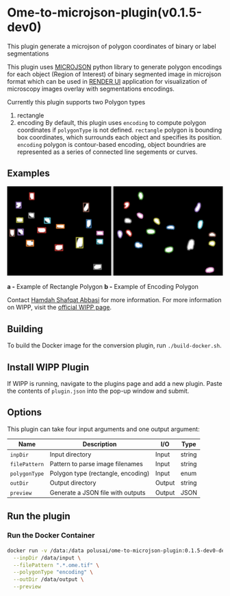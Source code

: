 # Ome-to-microjson-plugin(v0.1.5-dev0)

This plugin generate a microjson of polygon coordinates of binary or label segmentations

This plugin uses [MICROJSON](https://github.com/bengtl/microjson/tree/dev) python library to generate polygon encodings for each object (Region of Interest) of binary segmented image in microjson format which can be used in [RENDER UI](https://render.ci.ncats.io/?imageUrl=https://files.scb-ncats.io/pyramids/Idr0033/precompute/41744/x(00-15)_y(01-24)_p0(1-9)_c(1-5)/)
application for visualization of microscopy images overlay with segmentations encodings.

Currently this plugin supports two Polygon types
1. rectangle
2. encoding
By default, this plugin uses `encoding` to compute polygon coordinates if `polygonType` is not defined.
`rectangle` polygon is bounding box coordinates, which surrounds each object and specifies its position.
`encoding` polygon is contour-based encoding, object boundries are represented as a series of connected line segements or curves.

## Examples

<img src="./image.png">

**a -** Example of Rectangle Polygon
**b -** Example of Encoding Polygon

Contact [Hamdah Shafqat Abbasi](mailto:hamdahshafqat.abbasi@nih.gov) for more information.
For more information on WIPP, visit the
[official WIPP page](https://isg.nist.gov/deepzoomweb/software/wipp).

## Building

To build the Docker image for the conversion plugin, run
`./build-docker.sh`.

## Install WIPP Plugin

If WIPP is running, navigate to the plugins page and add a new plugin. Paste the
contents of `plugin.json` into the pop-up window and submit.

## Options

This plugin can take four input arguments and one output argument:

| Name              | Description                                           | I/O    | Type         |
|-------------------|-------------------------------------------------------|--------|--------------|
| `inpDir`          | Input directory                                       | Input  | string         |
| `filePattern`     | Pattern to parse image filenames                    | Input  | string       |
| `polygonType`            | Polygon type (rectangle, encoding)                        | Input  | enum       |
| `outDir`          | Output directory                        | Output | string       |
| `preview`      | Generate a JSON file with outputs                     | Output | JSON            |

## Run the plugin

### Run the Docker Container

```bash
docker run -v /data:/data polusai/ome-to-microjson-plugin:0.1.5-dev0-dev \
  --inpDir /data/input \
  --filePattern ".*.ome.tif" \
  --polygonType "encoding" \
  --outDir /data/output \
  --preview
```
